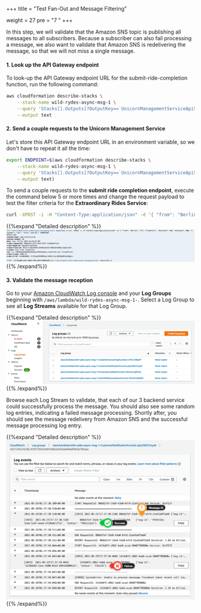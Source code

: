 +++
title = "Test Fan-Out and Message Filtering"

weight = 27
pre = "7 "
+++

In this step, we will validate that the Amazon SNS topic is publishing all messages to all subscribers. Because a subscriber can also fail processing a message, we also want to validate that Amazon SNS is redelivering the message, so that we will not miss a single message.

#### 1. Look up the API Gateway endpoint

To look-up the API Gateway endpoint URL for the submit-ride-completion function, run the following command:  

```bash
aws cloudformation describe-stacks \
    --stack-name wild-rydes-async-msg-1 \
    --query 'Stacks[].Outputs[?OutputKey==`UnicornManagementServiceApiSubmitRideCompletionEndpoint`].OutputValue' \
    --output text
```


#### 2. Send a couple requests to the Unicorn Management Service

Let's store this API Gateway endpoint URL in an environment variable, so we don't have to repeat it all the time:

```bash
export ENDPOINT=$(aws cloudformation describe-stacks \
    --stack-name wild-rydes-async-msg-1 \
    --query 'Stacks[].Outputs[?OutputKey==`UnicornManagementServiceApiSubmitRideCompletionEndpoint`].OutputValue' \
    --output text)
```

To send a couple requests to the **submit ride completion endpoint**, execute the command below 5 or more times and change the request payload to test the filter criteria for the **Extraordinary Rides Service**:  

```bash
curl -XPOST -i -H "Content-Type:application/json" -d '{ "from": "Berlin", "to": "Frankfurt", "duration": 420, "distance": 600, "customer": "cmr", "fare": 256.50 }' $ENDPOINT
```

{{%expand "Detailed description" %}}
![Step 1](step-1.png)
{{% /expand%}}


#### 3. Validate the message reception

Go to your [Amazon CloudWatch Log console](https://console.aws.amazon.com/cloudwatch/home?#logsV2:log-groups) and your **Log Groups** beginning with `/aws/lambda/wild-rydes-async-msg-1-`. Select a Log Group to see all **Log Streams** available for that Log Group.

{{%expand "Detailed description" %}}
![Step 2](step-2.png)
{{% /expand%}}

Browse each Log Stream to validate, that each of our 3 backend service could successfully process the message. You should also see some random log entries, indicating a failed message processing. Shortly after, you should see the message redelivery from Amazon SNS and the successful message processing log entry.  

{{%expand "Detailed description" %}}
![Step 3](step-3.png)
{{% /expand%}}
